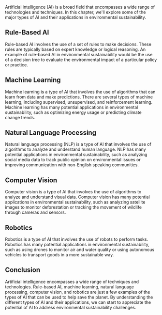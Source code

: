 
Artificial intelligence (AI) is a broad field that encompasses a wide range of technologies and techniques. In this chapter, we'll explore some of the major types of AI and their applications in environmental sustainability.

Rule-Based AI
-------------

Rule-based AI involves the use of a set of rules to make decisions. These rules are typically based on expert knowledge or logical reasoning. An example of rule-based AI in environmental sustainability would be the use of a decision tree to evaluate the environmental impact of a particular policy or practice.

Machine Learning
----------------

Machine learning is a type of AI that involves the use of algorithms that can learn from data and make predictions. There are several types of machine learning, including supervised, unsupervised, and reinforcement learning. Machine learning has many potential applications in environmental sustainability, such as optimizing energy usage or predicting climate change trends.

Natural Language Processing
---------------------------

Natural language processing (NLP) is a type of AI that involves the use of algorithms to analyze and understand human language. NLP has many potential applications in environmental sustainability, such as analyzing social media data to track public opinion on environmental issues or improving communication with non-English speaking communities.

Computer Vision
---------------

Computer vision is a type of AI that involves the use of algorithms to analyze and understand visual data. Computer vision has many potential applications in environmental sustainability, such as analyzing satellite images to monitor deforestation or tracking the movement of wildlife through cameras and sensors.

Robotics
--------

Robotics is a type of AI that involves the use of robots to perform tasks. Robotics has many potential applications in environmental sustainability, such as using drones to monitor air and water quality or using autonomous vehicles to transport goods in a more sustainable way.

Conclusion
----------

Artificial intelligence encompasses a wide range of techniques and technologies. Rule-based AI, machine learning, natural language processing, computer vision, and robotics are just a few examples of the types of AI that can be used to help save the planet. By understanding the different types of AI and their applications, we can start to appreciate the potential of AI to address environmental sustainability challenges.
